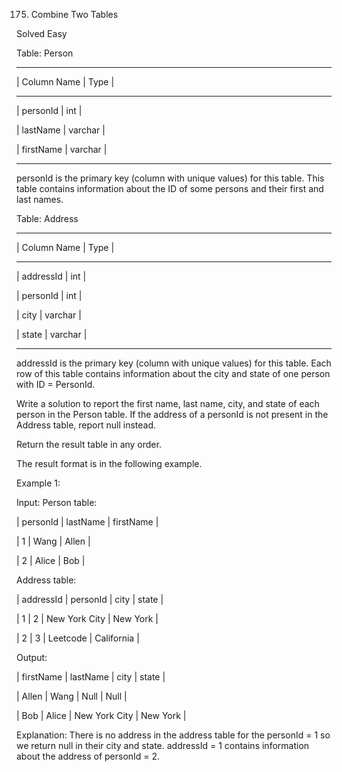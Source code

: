 175. Combine Two Tables
     
  Solved
  Easy

  Table: Person

----------------------------

  | Column Name | Type    |

---------------------------

| personId    | int     |

| lastName    | varchar |

| firstName   | varchar |

---------------------------

personId is the primary key (column with unique values) for this table.
This table contains information about the ID of some persons and their first and last names.
 

  Table: Address

---------------------------

| Column Name | Type    |

---------------------------

| addressId   | int     |

| personId    | int     |

| city        | varchar |

| state       | varchar |

---------------------------

addressId is the primary key (column with unique values) for this table.
Each row of this table contains information about the city and state of one person with ID = PersonId.
 

Write a solution to report the first name, last name, city, and state of each person in the Person table. If the address of a personId is not present in the Address table, report null instead.

Return the result table in any order.

The result format is in the following example.

 

  Example 1:

Input: 
Person table:

| personId | lastName | firstName |


| 1        | Wang     | Allen     |

| 2        | Alice    | Bob       |

Address table:

| addressId | personId | city          | state      |

| 1         | 2        | New York City | New York   |

| 2         | 3        | Leetcode      | California |

Output: 

| firstName | lastName | city          | state    |


| Allen     | Wang     | Null          | Null     |

| Bob       | Alice    | New York City | New York |

Explanation: 
There is no address in the address table for the personId = 1 so we return null in their city and state.
addressId = 1 contains information about the address of personId = 2.
